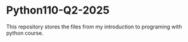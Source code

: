 # Python110-Q2-2025
This repository stores the files from my introduction to programing with python course.
